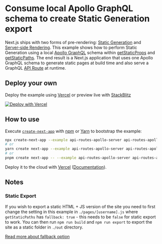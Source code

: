 # Consume local Apollo GraphQL schema to create Static Generation export

Next.js ships with two forms of pre-rendering: [Static Generation](https://nextjs.org/docs/basic-features/pages#static-generation-recommended) and [Server-side Rendering](https://nextjs.org/docs/basic-features/pages#server-side-rendering). This example shows how to perform Static Generation using a local [Apollo GraphQL](https://www.apollographql.com/docs/apollo-server/) schema within [getStaticProps](https://nextjs.org/docs/basic-features/data-fetching/get-static-props) and [getStaticPaths](https://nextjs.org/docs/basic-features/data-fetching/get-static-paths.md). The end result is a Next.js application that uses one Apollo GraphQL schema to generate static pages at build time and also serve a GraphQL [API Route](https://nextjs.org/docs/api-routes/introduction) at runtime.

## Deploy your own

Deploy the example using [Vercel](https://vercel.com?utm_source=github&utm_medium=readme&utm_campaign=next-example) or preview live with [StackBlitz](https://stackblitz.com/github/vercel/next.js/tree/canary/examples/api-routes-apollo-server)

[![Deploy with Vercel](https://vercel.com/button)](https://vercel.com/new/git/external?repository-url=https://github.com/vercel/next.js/tree/canary/examples/api-routes-apollo-server&project-name=api-routes-apollo-server&repository-name=api-routes-apollo-server)

## How to use

Execute [`create-next-app`](https://github.com/vercel/next.js/tree/canary/packages/create-next-app) with [npm](https://docs.npmjs.com/cli/init) or [Yarn](https://yarnpkg.com/lang/en/docs/cli/create/) to bootstrap the example:

```bash
npx create-next-app --example api-routes-apollo-server api-routes-apollo-server-app
# or
yarn create next-app --example api-routes-apollo-server api-routes-apollo-server-app
# or
pnpm create next-app -- --example api-routes-apollo-server api-routes-apollo-server-app
```

Deploy it to the cloud with [Vercel](https://vercel.com/new?utm_source=github&utm_medium=readme&utm_campaign=next-example) ([Documentation](https://nextjs.org/docs/deployment)).

## Notes

### Static Export

If you wish to export a static HTML + JS version of the site you need to first change the setting in this example in `./pages/[username].js` where `getStaticPaths` has `fallback: true` - this needs to be `false` for static export to work. You can then run `npm run build` and `npm run export` to export the site as a static folder in `./out` directory.

[Read more about fallback option](https://nextjs.org/docs/basic-features/data-fetching#the-fallback-key-required)
